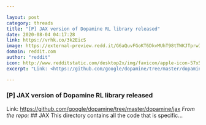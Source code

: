 ```yaml
---

layout: post
category: threads
title: "[P] JAX version of Dopamine RL library released"
date: 2020-08-04 04:17:28
link: https://vrhk.co/3k2EicS
image: https://external-preview.redd.it/G6aQuvFGoKT6DkvMUhT98tTWKJTprwIJGUokmf8lbFw.jpg?width=400&height=209.42408377&auto=webp&crop=400:209.42408377,smart&s=00be6819775e7f3ab68515c5bb6dd98c2a466c24
domain: reddit.com
author: "reddit"
icon: http://www.redditstatic.com/desktop2x/img/favicon/apple-icon-57x57.png
excerpt: "Link: <https://github.com/google/dopamine/tree/master/dopamine/jax> *From the repo:* ## JAX This directory contains all the code that is specific..."

---
```


### [P] JAX version of Dopamine RL library released

Link: <https://github.com/google/dopamine/tree/master/dopamine/jax> *From the repo:* ## JAX This directory contains all the code that is specific...